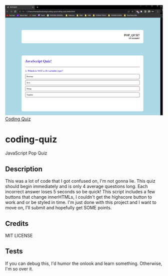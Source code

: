 <img src="./assets/coding-quiz.png">
<a href="https://mandaark17.github.io/coding-quiz">Coding Quiz</a>

# coding-quiz
JavaScript Pop Quiz

## Description

This was a lot of code that I got confused on, I'm not gonna lie. This quiz should begin immediately and is only 4 average questions long. Each incorrect answer loses 5 seconds so be quick! This script includes a few buttons that change innerHTMLs, I couldn't get the highscore button to work and or be styled in time. I'm just done with this project and I want to move on, I'll submit and hopefully get SOME points.

## Credits
MIT LICENSE

## Tests

If you can debug this, I'd humor the onlook and learn something. Otherwise, I'm so over it.